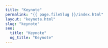 ```yaml
---
title: "Keynote"
permalink: "{{ page.fileSlug }}/index.html"
layout: "keynote.html"
slug: "keynote"
seo:
  title: "Keynote"
  og_title: "Keynote"
---
```

